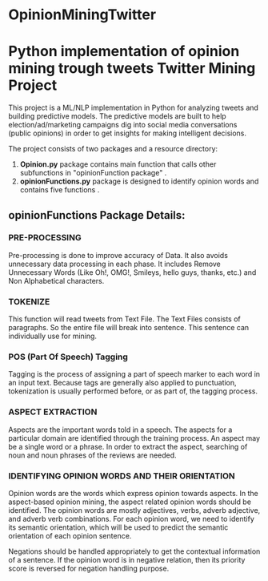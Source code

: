 # OpinionMiningTwitter
Python implementation of opinion mining trough tweets
Twitter Mining Project
======================

This project is a ML/NLP implementation in Python for analyzing tweets and building predictive models. The predictive models are built to help election/ad/marketing campaigns dig into social media conversations (public opinions) in order to get insights for making intelligent decisions.

The project consists of two packages and a resource directory:
<ol>
<li><b>Opinion.py</b> package contains main function that calls other subfunctions in "opinionFunction package"  .</li>
<li><b>opinionFunctions.py</b> package is designed to identify opinion words and contains five functions .</li>

</ol>

<h2> opinionFunctions Package Details:</h2>
<h3>PRE-PROCESSING</h3>
<p>Pre-processing is done to improve accuracy of Data. It also avoids unnecessary data processing in each phase. It includes Remove Unnecessary Words (Like Oh!, OMG!, Smileys, hello guys, thanks, etc.) and Non Alphabetical characters.</p>

<h3>TOKENIZE</h3>
<p>This function will read tweets from Text File. The Text Files consists of paragraphs. So the entire file will break into sentence. This sentence can individually use for mining.</p>

<h3>POS (Part Of Speech) Tagging</h3>
<p>Tagging is the process of assigning a part of speech marker to each word in an input text. Because tags are generally also applied to punctuation, tokenization is usually performed before, or as part of, the tagging process.</p>

<h3>ASPECT EXTRACTION</h3>
<p>Aspects are the important words told in a speech. The aspects for a particular domain are identified through the training process. An aspect may be a single word or a phrase. In order to extract the aspect, searching of noun and noun phrases of the reviews are needed.</p>

<h3>IDENTIFYING OPINION WORDS AND THEIR ORIENTATION</h3>
<p>Opinion words are the words which express opinion towards aspects. In the aspect-based opinion mining, the aspect related opinion words should be identified. The opinion words are mostly adjectives, verbs, adverb adjective, and adverb verb combinations. For each opinion word, we need to identify its semantic orientation, which will be used to predict the semantic orientation of each opinion sentence.

Negations should be handled appropriately to get the contextual information of a sentence. If the opinion word is in negative relation, then its priority score is reversed for negation handling purpose.</p>







